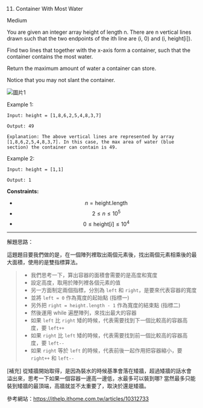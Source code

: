

11. Container With Most Water

Medium

You are given an integer array height of length n. There are n vertical lines drawn such that the two endpoints of the ith line are (i, 0) and (i, height[i]).

Find two lines that together with the x-axis form a container, such that the container contains the most water.

Return the maximum amount of water a container can store.

Notice that you may not slant the container.


![圖片1](https://s3-lc-upload.s3.amazonaws.com/uploads/2018/07/17/question_11.jpg "Container")


Example 1:
```
Input: height = [1,8,6,2,5,4,8,3,7]

Output: 49

Explanation: The above vertical lines are represented by array [1,8,6,2,5,4,8,3,7]. In this case, the max area of water (blue section) the container can contain is 49.
``` 
Example 2:
``` 
Input: height = [1,1]

Output: 1
```  


**Constraints:**
- $$ n = \text{height.length} $$
- $$ 2 \leq n \leq 10^5 $$
- $$ 0 \leq \text{height}[i] \leq 10^4 $$



__________________________________________________________
解題思路：

這題題目要我們做的是，在一個陣列裡取出兩個元素後，找出兩個元素相乘後的最大面積，使用的是雙指標算法。

> -   我們思考一下，算出容器的面積會需要的是高度和寬度
> -   設定高度，取用於陣列裡各個元素的值
> -   另一方面制定兩個指標，分別為  `left`  和  `right`，是要來代表容器的寬度
> -   並將 `left = 0` 作為寬度的起始點 (指標一)
> -   另外把  `right = height.length - 1`  作為寬度的結束點 (指標二)
> -   然後運用 while 遍歷陣列，來找出最大的容器
> -   如果  `left`  比  `right`  矮的時候，代表需要找到下一個比較高的容器高度，要  `left++`
> -   如果  `right`  比  `left`  矮的時候，代表需要找到前一個比較高的容器高度，要  `left--`
> -   如果  `right`  等於  `left`  的時候，代表前後一起作用把容器縮小，要  `right++`  和  `left--`

[補充] 從矮牆開始取得，是因為裝水的時候基準會落在矮牆，超過矮牆的話水會溢出來，思考一下如果一個容器一邊高一邊低，水最多可以裝到哪? 當然最多只能裝到矮牆的最頂端，高牆就並不太重要了，取決於還是矮牆。


參考網站：https://ithelp.ithome.com.tw/articles/10312733


